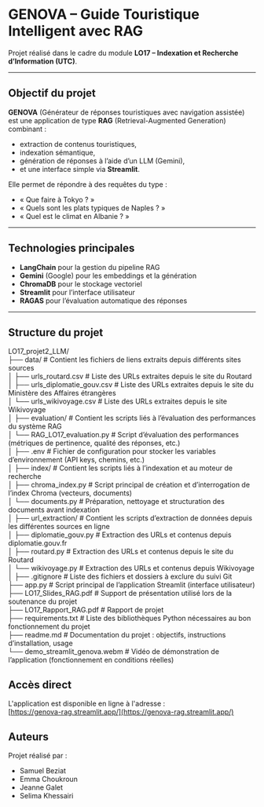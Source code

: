 # GENOVA – Guide Touristique Intelligent avec RAG

Projet réalisé dans le cadre du module **LO17 – Indexation et Recherche d’Information (UTC)**.

---

## Objectif du projet

**GENOVA** (Générateur de réponses touristiques avec navigation assistée) est une application de type **RAG** (Retrieval-Augmented Generation) combinant :
- extraction de contenus touristiques,
- indexation sémantique,
- génération de réponses à l’aide d’un LLM (Gemini),
- et une interface simple via **Streamlit**.

Elle permet de répondre à des requêtes du type :
- « Que faire à Tokyo ? »
- « Quels sont les plats typiques de Naples ? »
- « Quel est le climat en Albanie ? »

---
## Technologies principales

- **LangChain** pour la gestion du pipeline RAG
- **Gemini** (Google) pour les embeddings et la génération
- **ChromaDB** pour le stockage vectoriel
- **Streamlit** pour l’interface utilisateur
- **RAGAS** pour l’évaluation automatique des réponses

---
## Structure du projet

LO17_projet2_LLM/  
├── data/                          # Contient les fichiers de liens extraits depuis différents sites sources  
│   ├── urls_routard.csv              # Liste des URLs extraites depuis le site du Routard  
│   ├── urls_diplomatie_gouv.csv      # Liste des URLs extraites depuis le site du Ministère des Affaires étrangères  
│   └── urls_wikivoyage.csv           # Liste des URLs extraites depuis le site Wikivoyage  
│
├── evaluation/                   # Contient les scripts liés à l’évaluation des performances du système RAG  
│   └── RAG_LO17_evaluation.py       # Script d’évaluation des performances (métriques de pertinence, qualité des réponses, etc.)  
│
├── .env                          # Fichier de configuration pour stocker les variables d’environnement (API keys, chemins, etc.)  
│
├── index/                        # Contient les scripts liés à l’indexation et au moteur de recherche  
│   ├── chroma_index.py              # Script principal de création et d’interrogation de l’index Chroma (vecteurs, documents)  
│   └── documents.py                # Préparation, nettoyage et structuration des documents avant indexation  
│
├── url_extraction/              # Contient les scripts d’extraction de données depuis les différentes sources en ligne  
│   ├── diplomatie_gouv.py          # Extraction des URLs et contenus depuis diplomatie.gouv.fr  
│   ├── routard.py                  # Extraction des URLs et contenus depuis le site du Routard  
│   └── wikivoyage.py               # Extraction des URLs et contenus depuis Wikivoyage  
│
├── .gitignore                   # Liste des fichiers et dossiers à exclure du suivi Git  
├── app.py                       # Script principal de l’application Streamlit (interface utilisateur)    
├── LO17_Slides_RAG.pdf          # Support de présentation utilisé lors de la soutenance du projet   
├── LO17_Rapport_RAG.pdf          # Rapport de projet    
├── requirements.txt             # Liste des bibliothèques Python nécessaires au bon fonctionnement du projet  
├── readme.md                    # Documentation du projet : objectifs, instructions d’installation, usage  
└── demo_streamlit_genova.webm   # Vidéo de démonstration de l’application (fonctionnement en conditions réelles)  



## Accès direct

L'application est disponible en ligne à l'adresse :  
[https://genova-rag.streamlit.app/](https://genova-rag.streamlit.app/)


## Auteurs
Projet réalisé par :

- Samuel Beziat
- Emma Choukroun
- Jeanne Galet
- Selima Khessairi
